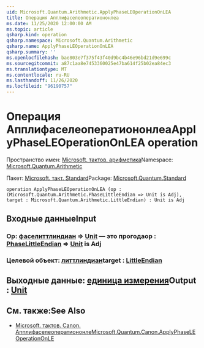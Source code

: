 ```yaml
---
uid: Microsoft.Quantum.Arithmetic.ApplyPhaseLEOperationOnLEA
title: Операция Апплифаселеоператиононлеа
ms.date: 11/25/2020 12:00:00 AM
ms.topic: article
qsharp.kind: operation
qsharp.namespace: Microsoft.Quantum.Arithmetic
qsharp.name: ApplyPhaseLEOperationOnLEA
qsharp.summary: ''
ms.openlocfilehash: bae803e7f375f43f40d9bc4b46e96bd21d9e699c
ms.sourcegitcommit: a87c1aa8e7453360025e47ba614f25b02ea84ec3
ms.translationtype: MT
ms.contentlocale: ru-RU
ms.lasthandoff: 11/26/2020
ms.locfileid: "96190757"
---
```

# <a name="applyphaseleoperationonlea-operation"></a><span data-ttu-id="24806-102">Операция Апплифаселеоператиононлеа</span><span class="sxs-lookup"><span data-stu-id="24806-102">ApplyPhaseLEOperationOnLEA operation</span></span>

<span data-ttu-id="24806-103">Пространство имен: [Microsoft. тактов. арифметика](xref:Microsoft.Quantum.Arithmetic)</span><span class="sxs-lookup"><span data-stu-id="24806-103">Namespace: [Microsoft.Quantum.Arithmetic](xref:Microsoft.Quantum.Arithmetic)</span></span>

<span data-ttu-id="24806-104">Пакет: [Microsoft. такт. Standard](https://nuget.org/packages/Microsoft.Quantum.Standard)</span><span class="sxs-lookup"><span data-stu-id="24806-104">Package: [Microsoft.Quantum.Standard](https://nuget.org/packages/Microsoft.Quantum.Standard)</span></span>




```qsharp
operation ApplyPhaseLEOperationOnLEA (op : (Microsoft.Quantum.Arithmetic.PhaseLittleEndian => Unit is Adj), target : Microsoft.Quantum.Arithmetic.LittleEndian) : Unit is Adj
```


## <a name="input"></a><span data-ttu-id="24806-105">Входные данные</span><span class="sxs-lookup"><span data-stu-id="24806-105">Input</span></span>

### <a name="op--phaselittleendian--unit--is-adj"></a><span data-ttu-id="24806-106">Op: [фаселиттлиндиан](xref:Microsoft.Quantum.Arithmetic.PhaseLittleEndian) => [Unit](xref:microsoft.quantum.lang-ref.unit)  — это прогода</span><span class="sxs-lookup"><span data-stu-id="24806-106">op : [PhaseLittleEndian](xref:Microsoft.Quantum.Arithmetic.PhaseLittleEndian) => [Unit](xref:microsoft.quantum.lang-ref.unit)  is Adj</span></span>




### <a name="target--littleendian"></a><span data-ttu-id="24806-107">Целевой объект: [литтлиндиан](xref:Microsoft.Quantum.Arithmetic.LittleEndian)</span><span class="sxs-lookup"><span data-stu-id="24806-107">target : [LittleEndian](xref:Microsoft.Quantum.Arithmetic.LittleEndian)</span></span>





## <a name="output--unit"></a><span data-ttu-id="24806-108">Выходные данные: [единица измерения](xref:microsoft.quantum.lang-ref.unit)</span><span class="sxs-lookup"><span data-stu-id="24806-108">Output : [Unit](xref:microsoft.quantum.lang-ref.unit)</span></span>



## <a name="see-also"></a><span data-ttu-id="24806-109">См. также:</span><span class="sxs-lookup"><span data-stu-id="24806-109">See Also</span></span>

- [<span data-ttu-id="24806-110">Microsoft. тактов. Canon. Апплифаселеоператиононле</span><span class="sxs-lookup"><span data-stu-id="24806-110">Microsoft.Quantum.Canon.ApplyPhaseLEOperationOnLE</span></span>](xref:Microsoft.Quantum.Canon.ApplyPhaseLEOperationOnLE)